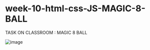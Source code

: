 # week-10-html-css-JS-MAGIC-8-BALL
TASK ON CLASSROOM : MAGIC 8 BALL

![image](https://user-images.githubusercontent.com/117738625/213293915-51c802ca-b1b3-4ab5-a88a-67fc99842087.png)
